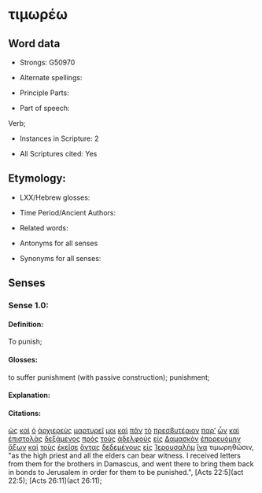 # τιμωρέω

<!-- Status: S2=NeedsReview -->
<!-- Lexica used for edits: BDAG, FFM, LN, A-S -->

## Word data

* Strongs: G50970

* Alternate spellings:

* Principle Parts: 

* Part of speech: 

Verb;

* Instances in Scripture: 2

* All Scriptures cited: Yes

## Etymology: 

* LXX/Hebrew glosses: 

* Time Period/Ancient Authors: 

* Related words: 

* Antonyms for all senses

* Synonyms for all senses: 

## Senses 

### Sense 1.0:

#### Definition: 

To punish;

#### Glosses:

to suffer punishment (with passive construction); punishment;

#### Explanation:

#### Citations:

[ὡς](../G56130/01.md) [καὶ](../G25320/01.md) [ὁ](../G35880/01.md) [ἀρχιερεὺς](../G07490/01.md) [μαρτυρεῖ](../G31400/01.md) [μοι](../G14730/01.md) [καὶ](../G25320/01.md) [πᾶν](../G39560/01.md) [τὸ](../G35880/01.md) [πρεσβυτέριον](../G42440/01.md) [παρ’](../G38440/01.md) [ὧν](../G37390/01.md) [καὶ](../G25320/01.md) [ἐπιστολὰς](../G19920/01.md) [δεξάμενος](../G12090/01.md) [πρὸς](../G43140/01.md) [τοὺς](../G35880/01.md) [ἀδελφοὺς](../G00800/01.md) [εἰς](../G15190/01.md) [Δαμασκὸν](../G11540/01.md) [ἐπορευόμην](../G41980/01.md) [ἄξων](../G00710/01.md) [καὶ](../G25320/01.md) [τοὺς](../G35880/01.md) [ἐκεῖσε](../G15660/01.md) [ὄντας](../G99999/01.md) [δεδεμένους](../G12100/01.md) [εἰς](../G15190/01.md) [Ἰερουσαλὴμ](../G24140/01.md) [ἵνα](../G24430/01.md) τιμωρηθῶσιν, 
"as the high priest and all the elders can bear witness. I received letters from them for the brothers in Damascus, and went there to bring them back in bonds to Jerusalem in order for them to be punished.", 
[Acts 22:5](act 22:5);  [Acts 26:11](act 26:11); 
